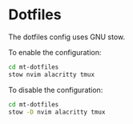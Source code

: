 # Dotfiles

The dotfiles config uses GNU stow. 

To enable the configuration:
```bash
cd mt-dotfiles
stow nvim alacritty tmux
```

To disable the configuration:
```bash
cd mt-dotfiles
stow -D nvim alacritty tmux
```



